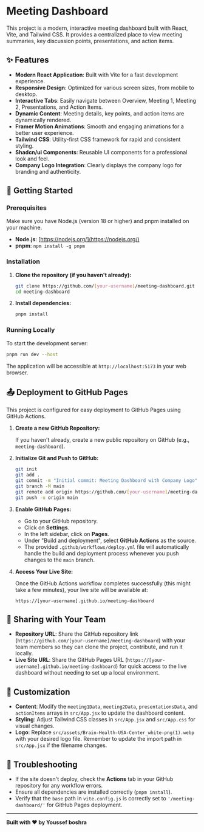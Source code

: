 # Meeting Dashboard

This project is a modern, interactive meeting dashboard built with React, Vite, and Tailwind CSS. It provides a centralized place to view meeting summaries, key discussion points, presentations, and action items.

## ✨ Features

- **Modern React Application**: Built with Vite for a fast development experience.
- **Responsive Design**: Optimized for various screen sizes, from mobile to desktop.
- **Interactive Tabs**: Easily navigate between Overview, Meeting 1, Meeting 2, Presentations, and Action Items.
- **Dynamic Content**: Meeting details, key points, and action items are dynamically rendered.
- **Framer Motion Animations**: Smooth and engaging animations for a better user experience.
- **Tailwind CSS**: Utility-first CSS framework for rapid and consistent styling.
- **Shadcn/ui Components**: Reusable UI components for a professional look and feel.
- **Company Logo Integration**: Clearly displays the company logo for branding and authenticity.

## 🚀 Getting Started

### Prerequisites

Make sure you have Node.js (version 18 or higher) and pnpm installed on your machine.

- **Node.js**: [https://nodejs.org/](https://nodejs.org/)
- **pnpm**: `npm install -g pnpm`

### Installation

1.  **Clone the repository (if you haven't already):**

    ```bash
    git clone https://github.com/[your-username]/meeting-dashboard.git
    cd meeting-dashboard
    ```

2.  **Install dependencies:**

    ```bash
    pnpm install
    ```

### Running Locally

To start the development server:

```bash
pnpm run dev --host
```

The application will be accessible at `http://localhost:5173` in your web browser.

## 📤 Deployment to GitHub Pages

This project is configured for easy deployment to GitHub Pages using GitHub Actions.

1.  **Create a new GitHub Repository:**

    If you haven't already, create a new public repository on GitHub (e.g., `meeting-dashboard`).

2.  **Initialize Git and Push to GitHub:**

    ```bash
    git init
    git add .
    git commit -m "Initial commit: Meeting Dashboard with Company Logo"
    git branch -M main
    git remote add origin https://github.com/[your-username]/meeting-dashboard.git
    git push -u origin main
    ```

3.  **Enable GitHub Pages:**

    - Go to your GitHub repository.
    - Click on **Settings**.
    - In the left sidebar, click on **Pages**.
    - Under "Build and deployment", select **GitHub Actions** as the source.
    - The provided `.github/workflows/deploy.yml` file will automatically handle the build and deployment process whenever you push changes to the `main` branch.

4.  **Access Your Live Site:**

    Once the GitHub Actions workflow completes successfully (this might take a few minutes), your live site will be available at:

    `https://[your-username].github.io/meeting-dashboard`

## 🤝 Sharing with Your Team

- **Repository URL**: Share the GitHub repository link (`https://github.com/[your-username]/meeting-dashboard`) with your team members so they can clone the project, contribute, and run it locally.
- **Live Site URL**: Share the GitHub Pages URL (`https://[your-username].github.io/meeting-dashboard`) for quick access to the live dashboard without needing to set up a local environment.

## 🎨 Customization

- **Content**: Modify the `meeting1Data`, `meeting2Data`, `presentationsData`, and `actionItems` arrays in `src/App.jsx` to update the dashboard content.
- **Styling**: Adjust Tailwind CSS classes in `src/App.jsx` and `src/App.css` for visual changes.
- **Logo**: Replace `src/assets/Brain-Health-USA-Center_white-png(1).webp` with your desired logo file. Remember to update the import path in `src/App.jsx` if the filename changes.

## 🐞 Troubleshooting

- If the site doesn't deploy, check the **Actions** tab in your GitHub repository for any workflow errors.
- Ensure all dependencies are installed correctly (`pnpm install`).
- Verify that the `base` path in `vite.config.js` is correctly set to `'/meeting-dashboard/'` for GitHub Pages deployment.

---

**Built with ❤️ by Youssef boshra**
